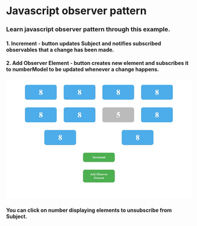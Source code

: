 # Javascript observer pattern

### Learn javascript observer pattern through this example.

#### 1. Increment - button updates Subject and notifies subscribed observables that a change has been made.
#### 2. Add Observer Element - button creates new element and subscribes it to numberModel to be updated whenever a change happens.

![img](screenshot.jpg)

#### You can click on number displaying elements to unsubscribe from Subject.

